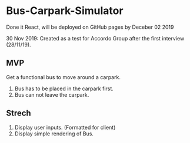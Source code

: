 # Bus-Carpark-Simulator

Done it React, will be deployed on GitHub pages by Deceber 02 2019

30 Nov 2019: Created as a test for Accordo Group after the first interview (28/11/19).

## MVP

Get a functional bus to move around a carpark.
  1. Bus has to be placed in the carpark first.
  2. Bus can not leave the carpark.

## Strech
  1. Display user inputs. (Formatted for client)
  2. Display simple rendering of Bus.
